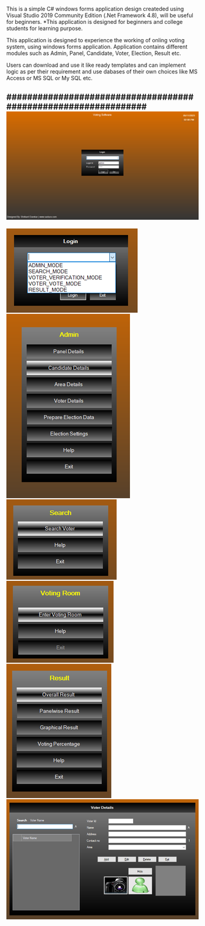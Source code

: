 This is a simple C# windows forms application design createded using
Visual Studio 2019 Community Edition (.Net Framework 4.8), will be useful for beginners.
*This application is designed for beginners and college students for learning purpose.

This application is designed to experience the working of onling voting system,
using windows forms application. Application contains different modules such as Admin, 
Panel, Candidate, Voter, Election, Result etc.

Users can download and use it like ready templates and can implement logic as per their 
requirement and use dabases of their own choices like MS Access or MS SQL or My SQL etc.

###############################################################
<img src="00login_screen.png" alt="Login Screen">
-----
<img src="01login_mode.png" alt="Login Role">
<img src="02admin_mode.png" alt="Admin">
<img src="03search_voter.png" alt="Search Voter">
<img src="04voting_room.png" alt="Voting Room">
<img src="05result_mod.png" alt="Result">
<img src="06voter.png" alt="Result">

